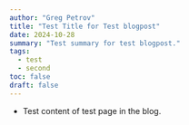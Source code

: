```yaml
---
author: "Greg Petrov"
title: "Test Title for Test blogpost"
date: 2024-10-28
summary: "Test summary for test blogpost."
tags:
  - test
  - second
toc: false
draft: false
---
```


- Test content of test page in the blog.
